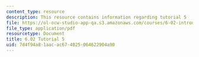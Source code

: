 ```yaml
---
content_type: resource
description: This resource contains information regarding tutorial 5
file: https://ol-ocw-studio-app-qa.s3.amazonaws.com/courses/6-02-introduction-to-eecs-ii-digital-communication-systems-fall-2012/7d4f94a81aacac674025064622904a90_MIT6_02F12_tutor05.pdf
file_type: application/pdf
resourcetype: Document
title: 6.02 Tutorial 5
uid: 7d4f94a8-1aac-ac67-4025-064622904a90
---
```

